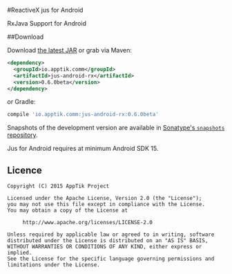 #ReactiveX jus for Android

RxJava Support for Android

##Download

Download [the latest JAR][mvn] or grab via Maven:
```xml
<dependency>
  <groupId>io.apptik.comm</groupId>
  <artifactId>jus-android-rx</artifactId>
  <version>0.6.0beta</version>
</dependency>
```
or Gradle:
```groovy
compile 'io.apptik.comm:jus-android-rx:0.6.0beta'
```

Snapshots of the development version are available in [Sonatype's `snapshots` repository][snap].

Jus for Android requires at minimum Android SDK 15.

## Licence

    Copyright (C) 2015 AppTik Project

    Licensed under the Apache License, Version 2.0 (the "License");
    you may not use this file except in compliance with the License.
    You may obtain a copy of the License at

         http://www.apache.org/licenses/LICENSE-2.0

    Unless required by applicable law or agreed to in writing, software
    distributed under the License is distributed on an "AS IS" BASIS,
    WITHOUT WARRANTIES OR CONDITIONS OF ANY KIND, either express or implied.
    See the License for the specific language governing permissions and
    limitations under the License.

 [mvn]: https://search.maven.org/remote_content?g=io.apptik.comm&a=jus-android-rx&v=LATEST
 [snap]: https://oss.sonatype.org/content/repositories/releases/io/apptik/comm/
